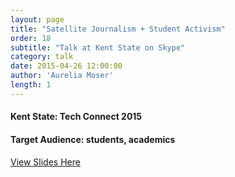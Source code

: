 ```yaml
---
layout: page
title: "Satellite Journalism + Student Activism"
order: 18
subtitle: "Talk at Kent State on Skype"
category: talk
date: 2015-04-26 12:00:00
author: 'Aurelia Moser'
length: 1
---
```




#### Kent State: Tech Connect 2015

#### Target Audience: students, academics

[View Slides Here](https://docs.google.com/presentation/d/1p2xTBY4izzNNwSJHBkQ2WtsBTysvUmTYtFx0hF7KUrU/edit?usp=sharing)
